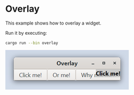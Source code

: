 # Overlay

This example shows how to overlay a widget.

Run it by executing:

```bash
cargo run --bin overlay
```

![screenshot](screenshot.png)